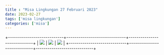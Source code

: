 ```yaml
---
title : "Misa Lingkungan 27 Februari 2023"
date: 2023-02-27
tags: ['misa lingkungan']
categories: ['misa']
---
```

+----------------------------+------------------------------+-----------------------------+
| ![](/img/misa27feb233.avif) | ![](/img/misa27feb234.avif) | ![](/img/misa27feb235.avif) | 
+-----------------------------+-----------------------------+-----------------------------+